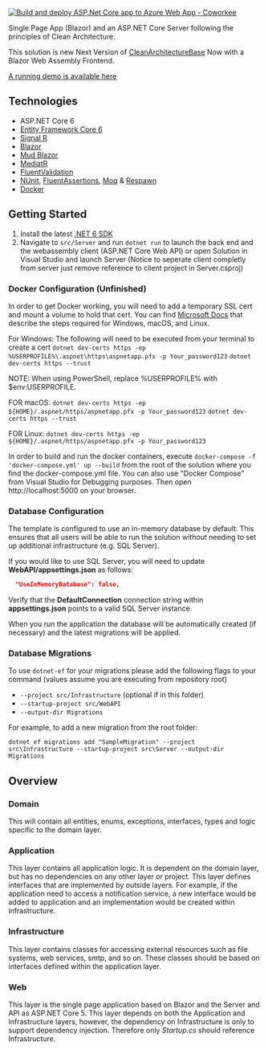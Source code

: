 [![Build and deploy ASP.Net Core app to Azure Web App - Coworkee](https://github.com/fgilde/CleanArchitectureBaseBlazor/actions/workflows/master_coworkee.yml/badge.svg)](https://github.com/fgilde/CleanArchitectureBaseBlazor/actions/workflows/master_coworkee.yml)

Single Page App (Blazor) and an ASP.NET Core Server following the principles of Clean Architecture. 
<br/>

This solution is new Next Version of [CleanArchitectureBase](https://github.com/fgilde/CleanArchitectureBase) 
Now with a Blazor Web Assembly Frontend.

[A running demo is available here](https://coworkee.azurewebsites.net/)

## Technologies

* ASP.NET Core 6
* [Entity Framework Core 6](https://docs.microsoft.com/en-us/ef/core/)
* [Signal R](https://docs.microsoft.com/en-US/aspnet/signalr/overview/getting-started/introduction-to-signalr)
* [Blazor](https://dotnet.microsoft.com/en-us/apps/aspnet/web-apps/blazor)
* [Mud Blazor](https://mudblazor.com/getting-started/installation#manual-install)
* [MediatR](https://github.com/jbogard/MediatR)
* [FluentValidation](https://fluentvalidation.net/)
* [NUnit](https://nunit.org/), [FluentAssertions](https://fluentassertions.com/), [Moq](https://github.com/moq) & [Respawn](https://github.com/jbogard/Respawn)
* [Docker](https://www.docker.com/)

## Getting Started

1. Install the latest [.NET 6 SDK](https://dotnet.microsoft.com/download/dotnet/6.0)
2. Navigate to `src/Server` and run `dotnet run` to launch the back end and the webassembly client (ASP.NET Core Web API) or open Solution in Visual Studio and launch Server
	(Notice to seperate client completly from server just remove reference to client project in Server.csproj)


### Docker Configuration (Unfinished)

In order to get Docker working, you will need to add a temporary SSL cert and mount a volume to hold that cert.
You can find [Microsoft Docs](https://docs.microsoft.com/en-us/aspnet/core/security/docker-https?view=aspnetcore-3.1) that describe the steps required for Windows, macOS, and Linux.

For Windows:
The following will need to be executed from your terminal to create a cert
`dotnet dev-certs https -ep %USERPROFILE%\.aspnet\https\aspnetapp.pfx -p Your_password123`
`dotnet dev-certs https --trust`

NOTE: When using PowerShell, replace %USERPROFILE% with $env:USERPROFILE.

FOR macOS:
`dotnet dev-certs https -ep ${HOME}/.aspnet/https/aspnetapp.pfx -p Your_password123`
`dotnet dev-certs https --trust`

FOR Linux:
`dotnet dev-certs https -ep ${HOME}/.aspnet/https/aspnetapp.pfx -p Your_password123`

In order to build and run the docker containers, execute `docker-compose -f 'docker-compose.yml' up --build` from the root of the solution where you find the docker-compose.yml file.  You can also use "Docker Compose" from Visual Studio for Debugging purposes.
Then open http://localhost:5000 on your browser.

### Database Configuration

The template is configured to use an in-memory database by default. This ensures that all users will be able to run the solution without needing to set up additional infrastructure (e.g. SQL Server).

If you would like to use SQL Server, you will need to update **WebAPI/appsettings.json** as follows:

```json
  "UseInMemoryDatabase": false,
```

Verify that the **DefaultConnection** connection string within **appsettings.json** points to a valid SQL Server instance. 

When you run the application the database will be automatically created (if necessary) and the latest migrations will be applied.

### Database Migrations

To use `dotnet-ef` for your migrations please add the following flags to your command (values assume you are executing from repository root)

* `--project src/Infrastructure` (optional if in this folder)
* `--startup-project src/WebAPI`
* `--output-dir Migrations`

For example, to add a new migration from the root folder:

 `dotnet ef migrations add "SampleMigration" --project src\Infrastructure --startup-project src\Server --output-dir Migrations`

## Overview

### Domain

This will contain all entities, enums, exceptions, interfaces, types and logic specific to the domain layer.

### Application

This layer contains all application logic. It is dependent on the domain layer, but has no dependencies on any other layer or project. This layer defines interfaces that are implemented by outside layers. For example, if the application need to access a notification service, a new interface would be added to application and an implementation would be created within infrastructure.

### Infrastructure

This layer contains classes for accessing external resources such as file systems, web services, smtp, and so on. These classes should be based on interfaces defined within the application layer.

### Web

This layer is the single page application based on Blazor and the Server and API as ASP.NET Core 5. This layer depends on both the Application and Infrastructure layers, however, the dependency on Infrastructure is only to support dependency injection. Therefore only *Startup.cs* should reference Infrastructure.
